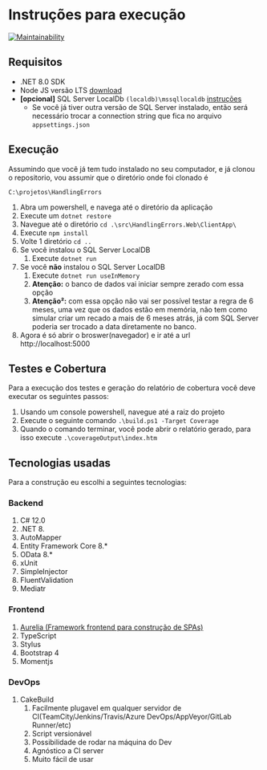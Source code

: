 # Instruções para execução

[![Maintainability](https://api.codeclimate.com/v1/badges/c78dc7af9e1fd81a85d9/maintainability)](https://codeclimate.com/github/AlbertoMonteiro/HandlingErrors/maintainability)

## Requisitos

- .NET 8.0 SDK
- Node JS versão LTS [download](https://nodejs.org/en/)
- **[opcional]** SQL Server LocalDb `(localdb)\mssqllocaldb` [instruções](https://docs.microsoft.com/pt-br/sql/database-engine/configure-windows/sql-server-express-localdb?view=sql-server-ver15#try-it-out)
    - Se você já tiver outra versão de SQL Server instalado, então será necessário trocar a connection string que fica no arquivo `appsettings.json`

## Execução

Assumindo que você já tem tudo instalado no seu computador, e já clonou o repositorio, vou assumir que o diretório onde foi clonado é
```
C:\projetos\HandlingErrors
```

1. Abra um powershell, e navega até o diretório da aplicação
1. Execute um `dotnet restore`
1. Navegue até o diretório `cd .\src\HandlingErrors.Web\ClientApp\`
1. Execute `npm install`
1. Volte 1 diretório `cd ..`
1. Se você instalou o SQL Server LocalDB
    1. Execute `dotnet run`
1. Se você **não** instalou o SQL Server LocalDB
    1. Execute `dotnet run useInMemory`
    1. **Atenção:** o banco de dados vai iniciar sempre zerado com essa opção
    1. **Atenção²:** com essa opção não vai ser possível testar a regra de 6 meses, uma vez que os dados estão em memória, não tem como simular criar um recado a mais de 6 meses atrás, já com SQL Server poderia ser trocado a data diretamente no banco.
1. Agora é só abrir o broswer(navegador) e ir até a url http://localhost:5000

## Testes e Cobertura

Para a execução dos testes e geração do relatório de cobertura você deve executar os seguintes passos:

1. Usando um console powershell, navegue até a raiz do projeto
1. Execute o seguinte comando `.\build.ps1 -Target Coverage`
1. Quando o comando terminar, você pode abrir o relatório gerado, para isso execute `.\coverageOutput\index.htm`

## Tecnologias usadas

Para a construção eu escolhi a seguintes tecnologias:

### Backend

1. C# 12.0
1. .NET 8.
1. AutoMapper
1. Entity Framework Core 8.*
1. OData 8.*
1. xUnit
1. SimpleInjector
1. FluentValidation
1. Mediatr

### Frontend

1. [Aurelia (Framework frontend para construção de SPAs)](https://aurelia.io)
1. TypeScript
1. Stylus
1. Bootstrap 4
1. Momentjs

### DevOps

1. CakeBuild
    1. Facilmente plugavel em qualquer servidor de CI(TeamCity/Jenkins/Travis/Azure DevOps/AppVeyor/GitLab Runner/etc)
    1. Script versionável
    1. Possibilidade de rodar na máquina do Dev
    1. Agnóstico a CI server
    1. Muito fácil de usar
